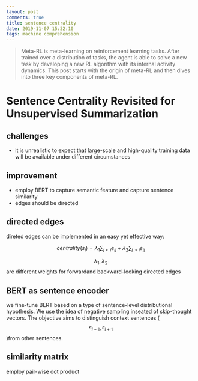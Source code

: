 ```yaml
---
layout: post
comments: true
title: sentence centrality
date: 2019-11-07 15:32:10
tags: machine comprehension
---
```


> Meta-RL is meta-learning on reinforcement learning tasks. After trained over a distribution of tasks, the agent is able to solve a new task by developing a new RL algorithm with its internal activity dynamics. This post starts with the origin of meta-RL and then dives into three key components of meta-RL.

<!--more-->

# Sentence Centrality Revisited for Unsupervised Summarization

## challenges

- it is unrealistic to expect that large-scale and high-quality training data will be available  under different circumstances

## improvement
- employ BERT to capture semantic feature and capture sentence similarity
- edges should be directed

## directed edges
direted edges can be implemented in an easy yet effective way:

$$
centrality\left(s_{i}\right)=\lambda_{1} \sum_{j<i} e_{i j}+\lambda_{2} \sum_{j>i} e_{i j}
$$

$$ \lambda_{1}, \lambda_{2} $$ are different weights for forwardand backward-looking directed edges

## BERT as sentence encoder
we fine-tune BERT based on a type of sentence-level distributional hypothesis. We use the idea of negative sampling inseated of skip-thought vectors. The objective aims to distinguish context sentences ($$s_{i-1}, s_{i+1}$$)from other sentences.

## similarity matrix
employ pair-wise dot product